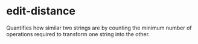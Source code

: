 # edit-distance
Quantifies how similar two strings are by counting the minimum number of operations required to transform one string into the other.
